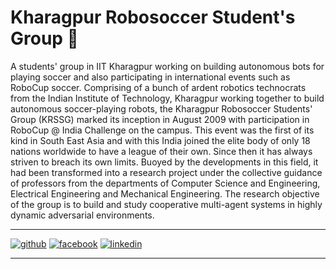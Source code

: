 # Kharagpur Robosoccer Student's Group 🤖

A students' group in IIT Kharagpur working on building autonomous bots for playing soccer and also 
participating in international events such as RoboCup soccer. 
Comprising of a bunch of ardent robotics technocrats from the Indian Institute of Technology, Kharagpur working together to build autonomous soccer-playing robots, 
the Kharagpur Robosoccer Students' Group (KRSSG) marked its inception in August 2009 with participation in RoboCup @ India Challenge on the campus. This event was the
first of its kind in South East Asia and with this India joined the elite body of only 18 nations worldwide to have a league of their own. 
Since then it has always striven to breach its own limits. Buoyed by the developments in this field, it had been transformed into a research project under the 
collective guidance of professors from the departments of Computer Science and Engineering, Electrical Engineering and Mechanical Engineering. 
The research objective of the group is to build and study cooperative multi-agent systems in highly dynamic adversarial environments.

[1]: https://github.com/krssg-embedded{:target="_blank"}{:target="_blank"}
[2]: https://www.facebook.com/krssg{:target="_blank"}
[3]: https://www.linkedin.com/company/kharagpur-robosoccer-students-group/mycompany/{:target="_blank"}

---
[![github](https://cloud.githubusercontent.com/assets/17016297/18839843/0e06a67a-83d2-11e6-993a-b35a182500e0.png)][1]
[![facebook](https://cloud.githubusercontent.com/assets/17016297/18839836/0a06deb4-83d2-11e6-8078-1d0974af0f63.png)][2]
[![linkedin](https://cloud.githubusercontent.com/assets/17016297/18839848/0fc7e74e-83d2-11e6-8c6a-277fc9d6e067.png)][3]

---
